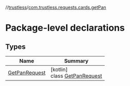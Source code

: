 //[trustless](../../index.md)/[com.trustless.requests.cards.getPan](index.md)

# Package-level declarations

## Types

| Name | Summary |
|---|---|
| [GetPanRequest](-get-pan-request/index.md) | [kotlin]<br>class [GetPanRequest](-get-pan-request/index.md) |
